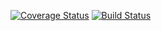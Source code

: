 [![Coverage Status](https://coveralls.io/repos/github/tmaricic1/swe1-app/badge.svg?branch=main)](https://coveralls.io/github/tmaricic1/swe1-app?branch=main)
[![Build Status](https://app.travis-ci.com/tmaricic1/swe1-app.svg?branch=main)](https://app.travis-ci.com/tmaricic1/swe1-app)



